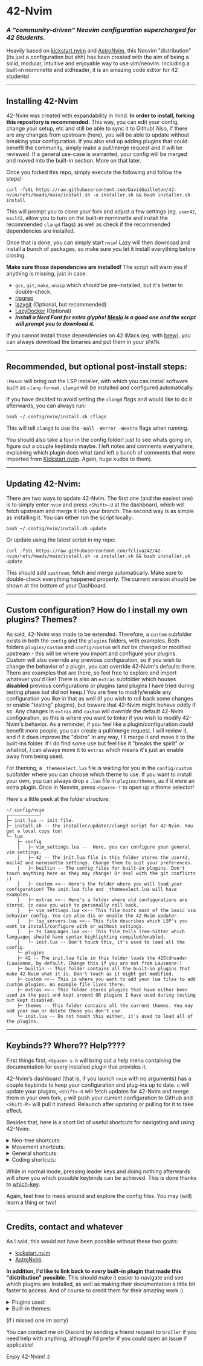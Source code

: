 # 42-Nvim
### _A "community-driven" Neovim configuration supercharged for 42 Students._

Heavily based on [kickstart.nvim](https://github.com/nvim-lua/kickstart.nvim) and [AstroNvim](https://github.com/AstroNvim/AstroNvim), this Neovim "distribution" (its just a configuration but shh) has been created with the aim of being a solid, modular, intuitive and enjoyable way to use vim/neovim. Including a built-in norminette and stdheader, it is an amazing code editor for 42 students!

---
## Installing 42-Nvim
42-Nvim was created with expandability in mind. **In order to install, forking this repository is recommended.** This way, you can edit your config, change your setup, etc and still be able to sync it to Github! Also, if there are any changes from upstream (here), you will be able to update without breaking your configuration. If you also end up adding plugins that could benefit the community, simply make a pull/merge request and it will be reviewed. If a general use-case is warranted, your config will be merged and moved into the built-in section. More on that later.

Once you forked this repo, simply execute the following and follow the steps!:
```shell
curl -fsSL https://raw.githubusercontent.com/DavidGailleton/42-nvim/refs/heads/main/install.sh -o installer.sh && bash installer.sh install
```

This will prompt you to clone your fork and adjust a few settings (eg. `user42`, `mail42`, allow you to turn on the built-in norminette and install the recommended `clangd` flags) as well as check if the recommended dependencies are installed.

Once that is done, you can simply start `nvim`! Lazy will then download and install a bunch of packages, so make sure you let it install everything before closing.

**Make sure those dependencies are installed!** The script will warn you if anything is missing, just in case.
- `gcc`, `git`, `make`, `unzip` which _should_ be pre-installed, but it's better to double-check.
- [ripgrep](https://github.com/BurntSushi/ripgrep)
- [lazygit](https://github.com/jesseduffield/lazygit) (Optional, but recommended)
- [LazyDocker](https://github.com/jesseduffield/lazydocker) (Optional)
- ***Install a Nerd Font for extra glyphs! [Meslo](https://github.com/ryanoasis/nerd-fonts/tree/master/patched-fonts/Meslo) is a good one and the script will prompt you to download it.***

If you cannot install those dependencies on 42 iMacs (eg. with [brew](https://github.com/kube/42homebrew)), you can always download the binaries and put them in your `$PATH`.

---
## Recommended, but optional post-install steps:
`:Mason` will bring out the LSP installer, with which you can install software such as `clang-format`. `clangd` will be installed and configured automatically.

If you have decided to avoid setting the `clangd` flags and would like to do it afterwards, you can always run:
```shell
bash ~/.config/nvim/install.sh cflags
```
This will tell `clangd` to use the `-Wall -Werror -Wextra` flags when running.

You should also take a tour in the config folder! just to see whats going on, figure out a couple keybinds maybe. I left notes and comnents everywhere, explaining which plugin does what (and left a bunch of comments that were imported from [Kickstart.nvim](https://github.com/nvim-lua/kickstart.nvim). Again, huge kudos to them).

---
## Updating 42-Nvim:
There are two ways to update 42-Nvim. The first one (and the easiest one) is to simply enter `nvim` and press `<Shift>-U` at the dashboard, which will fetch upstream and merge it into your branch.
The second way is as simple as installing it. You can either run the script locally:
```shell
bash ~/.config/nvim/install.sh update
```
Or update using the latest script in my repo:
```shell
curl -fsSL https://raw.githubusercontent.com/fclivaz42/42-nvim/refs/heads/main/install.sh -o installer.sh && bash installer.sh update
```
This should add `upstream`, fetch and merge automatically. Make sure to double-check everything happened properly. The current version should be shown at the bottom of your Dashboard.

---
## Custom configuration? How do I install my own plugins? Themes?
As said, 42-Nvim was made to be extended. Therefore, a `custom` subfolder exists in both the `config` and the `plugins` folders, with examples. Both folders `plugins/custom` and `config/custom` *will not* be changed or modified upstream - this will be where you import and configure your plugins. Custom will also override any previous configuration, so if you wish to change the behavior of a plugin, you can override 42-Nvim's defaults there. There are examples that are there, so feel free to explore and import whatever you'd like!
There is also an `extras` subfolder which houses **disabled** previous configurations or plugins (and plugins I have tried during testing phase but did not keep.) You are free to modify/enable any configuration you like in that as well (if you wish to roll back some changes or enable "testing" plugins), but beware that 42-Nvim might behave oddly if so.
Any changes in `extras` and `custom` *will override* the default 42-Nvim configuration, so this is where you want to tinker if you wish to modify 42-Nvim's behavior.
As a reminder, if you feel like a plugin/configuration could benefit more people, you can create a pull/merge request. I will review it, and if it does improve the "distro" in any way, I'll merge it and move it to the built-ins folder. If I do find some use but feel like it "breaks the spirit" or whatnot, I can always move it to `extras` which means it's just an enable away from being used.

For theming, a `_themeselect.lua` file is waiting for you in the `config/custom` subfolder where you can choose which theme to use. If you want to install your own, you can always drop a `.lua` file in `plugins/themes`, as if it were an extra plugin. Once in Neovim, press `<Space>-T` to open up a theme selector!

Here's a little peek at the folder structure:
```
~/.config/nvim
┌───────────┘
├─ init.lua -- init file.
├─ install.sh -- the installer/updater/clangd script for 42-Nvim. You get a local copy too!
└─ lua
    ├─ config
    │	├─ vim_settings.lua --  Here, you can configure your general vim settings.
    │	├─ 42 -- The init.lua file in this folder stores the user42, mail42 and norminette settings. Change them to suit your preferences.
    │	├─ builtin -- The config files for built-in plugins. Don't touch anything here as they may change! Or deal with the git conflicts :)
    │	├─ custom <<-- Here's the folder where you will load your configuration! The init.lua file and _themeselect.lua will have examples.
    │	├─ extras <<-- Here's a folder where old configurations are stored, in case you wish to personally roll back.
    │	├─ vim_settings.lua <<-- This file hosts most of the basic vim behavior config. You can also dis or enable the 42-Nvim updater.
    │	├─ lsp_servers.lua <<-- This file describes which LSP's you want to install/configure with or without settings.
    │	├─ ts_languages.lua <<-- This file tells Tree-Sitter which languages should have syntax highlighting compiled/enabled.
    │	└─ init.lua -- Don't touch this, it's used to load all the config.
    └─ plugins
	├─ 42 -- The init.lua file in this folder loads the 42Stdheader (Lausanne, by default. Change this if you are not from Lausanne!)
	├─ builtin -- This folder contains all the built-in plugins that make 42-Nvim what it is. Don't touch as it might get modified.
	├─ custom <<-- This is where you want to add your lua files to add custom plugins. An example file lives there.
	├─ extras <<-- This folder stores plugins that have either been used in the past and kept around OR plugins I have used during testing but kept disabled.
	├─ themes -- This folder contains all the current themes. You may add your own or delete those you don't use.
	└─ init.lua -- Do not touch this either, it's used to load all of the plugins.
```

---
## Keybinds?? Where?? Help????
First things first, `<Space>-s-h` will bring out a help menu containing the documentation for every installed plugin that provides it.

42-Nvim's dashboard (that is, if you launch `nvim` with no arguments) has a couple keybinds to keep your configuration and plug-ins up to date. `u` will update your plugins, `<Shift>-U` will fetch updates for 42-Nvim and merge them in your own fork, `p` will push your current configuration to GitHub and `<Shift-P>` will pull it instead. Relaunch after updating or pulling for it to take effect.

Besides that, here is a short list of useful shortcuts for navigating and using 42-Nvim:

<details><summary>Neo-tree shortcuts:</summary>

This section is the largest out of the bunch.
Keep in mind that most shortcuts only work when the cursor/focus is on Neo-Tree!

**Those keybinds are case-sensitive!**

| Keybind | Shortcut |
| :------ | :------- |
| `<CTRL>-h` | Toggle the Neo-Tree |
| `<CTRL>-d` | Toggle the Document Symbols pane |
| `<Space>` | Toggle folder (open/close) |
| `<Enter>` | Open file with widow picker |
| `<2-MouseL>` | Open file with widow picker |
| `<CTRL>-v` | Open selected file, splitting the selected buffer vertically |
| `<CTRL>-x` | Open selected file, splitting the selected buffer horizontally |
| `<CTRL>-k` | Add selected file/folder to Dashboard recents (can have up to 10) |
| `<Backspace>` | Navigate up a level (open parent directory) |
| `.` | Set folder as current working directory and focus to it |
| `w` | Open file when there is no buffer to split |
| `a` | Create file (supports BASH-like extension, eg `file.{c,h}pp` will create `file.cpp` and `file.hpp`) |
| `A` | Create folder |
| `c` | Copy to clipboard |
| `x` | Cut to clipboard |
| `p` | Paste from clipboard |
| `C` | Copy using a prompt |
| `m` | Move using a prompt |
| `r` | Rename file/folder |
| `d` | Delete file/folder |
| `R` | Refresh Neo-Tree |
| `H` | Toggle hidden files |
| `i` | Show file info |
| `P` | Preview file contents |
| `e` | Focus on filesystem |
| `b` | Focus on open buffers |
| `g` | Focus on git status |
| `>` | Switch to next source |
| `<` | Switch to prev source |

</details>

<details><summary>Movement shortcuts:</summary>

There are many more shortcuts, as shown by `which-key`, but here are a few of them.
`<CTRL>-W` is the leader combo for moving around. The next keybinds are case-insensitive.

| Keybind | Shortcut |
| :------ | :------- |
| `<CTRL>-W` | leader key to move around. |
| `<CTRL>-W-<Up>` | Move focus above. |
| `<CTRL>-W-<Left>` | Move focus to the left. |
| `<CTRL>-W-<Down>` | Move focus below. |
| `<CTRL>-W-<Right>` | Move focus to the right. |
| `<CTRL>-I` | Move focus above. |
| `<CTRL>-J` | Move focus to the left. |
| `<CTRL>-K` | Move focus below. |
| `<CTRL>-L` | Move focus to the right. |
| `<CTRL>-W-V` | Vertical split. |
| `<CTRL>-W-S` | Horizontal split. |
| `<CTRL>-W-Q` | Close active window. |

</details>

<details><summary>General shortcuts:</summary>

There are many more shortcuts, as shown by `which-key`, but here are a few of them.
`<Space>` is the leader key for many utilities. The next keybinds are case-insensitive.

| Keybind | Shortcut |
| :------ | :------- |
| `<Space>-<Space>` | Telescope into open buffers. |
| `<Space>-/` | Fuzzy search in current buffer. |
| `<Space>-?` | Telescope into recently opened files. |
| `<Space>-S-G` | Live Fuzzy Grep in current working directory. (my favourite!) |
| `<Space>-S-F` | Telescope into searching files. |
| `<Space>-S-H` | Telescope into searching help/documentation. |
| `<Space>-S-K` | Telescope into searching keymaps/shortcuts. |
| `<Space>-G-F` | Telescope search Git files. |
| `<Space>-L-G` | LazyGit interface. |
| `<Space>-L-D` | LazyDocker interface. |
| `<Space>-T` | Telescope into Themes. |

</details>

<details><summary>Coding shortcuts:</summary>

There are many more shortcuts, as shown by `which-key`, but here are a few of them.
`g` is the leader key for many coding shortcuts.

**Those keybinds are case-sensitive!**

| Keybind | Shortcut |
| :------ | :------- |
| `;-[` | Soft wrap mode (words wrap around) |
| `;-]` | Hard wrap mode (words do not wrap at all) |
| `;-\` | Switch line wrapping mode. |
| `g-c-c` | Toggle selection as line comment. |
| `g-b-c` | Toggle selection as block comment. |
| `g-c-A` | Insert comment at end of line. |
| `g-c-o` | Insert comment below. |
| `g-c-O` | Insert comment above. |
| `g-d` | Go to function definition. |
| `g-D` | Go to function declaration. |
| `g-I` | Go to function implementation. |
| `g-r` | Telescope every reference of a function. |
| `g-u` | Toggle selection to lowercase. |
| `g-U` | Toggle selection to uppercase. |
| `g-~` | Swap selection case. |
| `g-g` | Go to first line of document. |
| `g-i` | Go to last insertion. |
| `g-t` | Go to previous tab. |
| `g-T` | Go to next tab. |

There is a lot more to this so press `g` once and see what other keybinds you can use :)

</details>

While in normal mode, pressing leader keys and doing nothing afterwards will show you which possible keybinds can be achieved. This is done thanks to [which-key](https://github.com/folke/which-key.nvim).

Again, feel free to mess around and explore the config files. You may (will) learn a thing or two!

---
## Credits, contact and whatever
As I said, this would not have been possible without these two goats:
- [kickstart.nvim](https://github.com/nvim-lua/kickstart.nvim)
- [AstroNvim](https://github.com/AstroNvim/AstroNvim)

**In addition, I'd like to link back to *every* built-in plugin that made this "distribution" possible.** This should make it easier to navigate and see which plugins are installed, as well as making their documentation a little bit faster to access. And of course to credit them for their amazing work :)

<details><summary>Plugins used:</summary>

- [42 Header](https://github.com/42Paris/42header)
- [Norminette42](https://github.com/hardyrafael17/norminette42.nvim)
- [cmp_luasnip](https://github.com/saadparwaiz1/cmp_luasnip)
- [cmp-nvim-lsp](https://github.com/hrsh7th/cmp-nvim-lsp)
- [Comment.nvim](https://github.com/numToStr/Comment.nvim)
- [dashboard-nvim](https://github.com/nvimdev/dashboard-nvim)
- [fidget.nvim](https;//github.com/j-hui/fidget.nvim)
- [friendly-snippets](https://github.com/rafamadriz/friendly-snippets)
- [gitsigns.nvim](https://github.com/lewis6991/gitsigns.nvim)
- [image.nvim](https://github.com/3rd/image.nvim)
- [indent-blankline.nvim](https://github.com/lukas-reineke/indent-blankline.nvim)
- [lazydocker.nvim](https://github.com/crnvl96/lazydocker.nvim)
- [lazygit.nvim](https://github.com/kdheepak/lazygit.nvim)
- [Lazy.nvim](https://github.com/folke/lazy.nvim)
- [lualine.nvim](https://github.com/folke/nvim-lualine/lualine.nvim)
- [LuaSnip](https://github.com/L3MON4D3/LuaSnip)
- [mason-lspconfig.nvim](https://github.com/williamboman/mason-lspconfig.nvim)
- [mason.nvim](https://github.com/williamboman/mason.nvim)
- [neodev.nvim](https://github.com/folke/neodev.nvim)
- [neo-tree.nvim](https://github.com/nvim-neo-tree/neo-tree.nvim)
- [nui.nvim](https://github.com/MunifTanjim/nui.nvim)
- [nvim-autopairs](https://github.com/windwp/nvim-autopairs)
- [nvim-cmp](https://github.com/hrsh7th/nvim-cmp)
- [nvim-highlight-colors](https://github.com/brenoprata10/nvim-highlight-colors)
- [nvim-lspconfig](https://github.com/neovim/nvim-lspconfig)
- [nvim-lsp-notify](https://github.com/mrded/nvim-lsp-notify)
- [nvim-notify](https://github.com/rcarriga/nvim-notify)
- [nvim-treesitter](https://github.com/nvim-treesitter/nvim-treesitter)
- [nvim-treesitter-textobjects](https://github.com/nvim-treesitter/nvim-treesitter-textobjects)
- [nvim-web-devicons](https://github.com/nvim-tree/nvim-web-devicons)
- [nvim-window-picker](https://github.com/s1n7ax/nvim-window-picker)
- [plenary.nvim](https://github.com/nvim-lua/plenary.nvim)
- [telescope-fzf-native.nvim](https://github.com/nvim-telescope/telescope-fzf-native.nvim)
- [telescope.nvim](https://github.com/nvim-telescope/telescope.nvim)
- [telescope-ui-select.nvim](https://github.com/nvim-telescope/telescope-ui-select.nvim)
- [todo-comments.nvim](https://github.com/folke/todo-comments.nvim)
- [vim-fugitive](https://github.com/tpope/vim-fugitive)
- [vim-obsession](https://github.com/tpope/vim-obsession)
- [vim-surround](https://github.com/tpope/vim-surround)
- [which-key.nvim](https://github.com/folke/which-key.nvim)
- [wrapping.nvim](https://github.com/andrewferrier/wrapping.nvim)

</details>

<details><summary>Built-in themes:</summary>

- [AstroTheme](https://github.com/AstroNvim/astrotheme)
- [OneDark.nvim](https://github.com/navarasu/onedark.nvim)
- [NeoDark.nvim](https://github.com/VDuchauffour/neodark.nvim) -- RIP in piece little angle, you will be missed :(
- [Tokyo Night](https://github.com/folke/tokyonight.nvim)
- [Catppuccin](https://github.com/catppuccin/nvim)

</details>

(if i missed one im sorry)

You can contact me on Discord by sending a friend request to `broller` if you need help with anything, although I'd prefer if you could open an issue if applicable!

Enjoy 42-Nvim! :)
